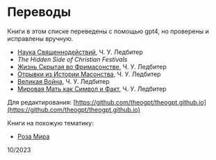 # Переводы

Книги в этом списке переведены с помощью gpt4, но проверены и исправлены вручную.

- [Наука Священнодействий](science-of-sacraments/index.md), Ч. У. Ледбитер
- _The Hidden Side of Christian Festivals_
- [Жизнь Скрытая во Фримасонстве](hidden-life-in-freemasonry/index.md), Ч. У. Ледбитер
- [Отрывки из Истории Масонства](glimpses-of-masonic-history/index.md), Ч. У. Ледбитер
- [Великая Война](the-great-war/index.md), Ч. У. Ледбитер
- [Мировая Мать как Символ и Факт](world-mother/index.md), Ч. У. Ледбитер

Для редактирования: [https://github.com/theogpt/theogpt.github.io](https://github.com/theogpt/theogpt.github.io)

Книги на похожую тематику:

- [Роза Мира](http://rozamira.org/rm/htm)

10/2023
